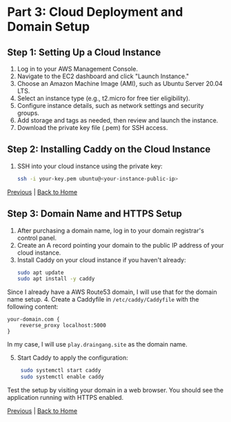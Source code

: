 # Part 3: Cloud Deployment and Domain Setup

## Step 1: Setting Up a Cloud Instance
1. Log in to your AWS Management Console.
2. Navigate to the EC2 dashboard and click "Launch Instance."
3. Choose an Amazon Machine Image (AMI), such as Ubuntu Server 20.04 LTS.
4. Select an instance type (e.g., t2.micro for free tier eligibility).
5. Configure instance details, such as network settings and security groups.
6. Add storage and tags as needed, then review and launch the instance.
7. Download the private key file (.pem) for SSH access.

## Step 2: Installing Caddy on the Cloud Instance
1. SSH into your cloud instance using the private key:
   ```bash
   ssh -i your-key.pem ubuntu@<your-instance-public-ip>

[Previous](../part2/installing-caddy.md) | [Back to Home](../README.md)

## Step 3: Domain Name and HTTPS Setup
1. After purchasing a domain name, log in to your domain registrar's control panel.
2. Create an A record pointing your domain to the public IP address of your cloud instance.
3. Install Caddy on your cloud instance if you haven't already:
   ```bash
   sudo apt update
   sudo apt install -y caddy
   ```
Since I already have a AWS Route53 domain, I will use that for the domain name setup.
4. Create a Caddyfile in `/etc/caddy/Caddyfile` with the following content:
   ```caddyfile
   your-domain.com {
       reverse_proxy localhost:5000
   }
   ```
   In my case, I will use `play.draingang.site` as the domain name.

5. Start Caddy to apply the configuration:
   ```bash
    sudo systemctl start caddy
    sudo systemctl enable caddy

Test the setup by visiting your domain in a web browser. You should see the application running with HTTPS enabled.

[Previous](../part2/installing-caddy.md) | [Back to Home](../README.md)